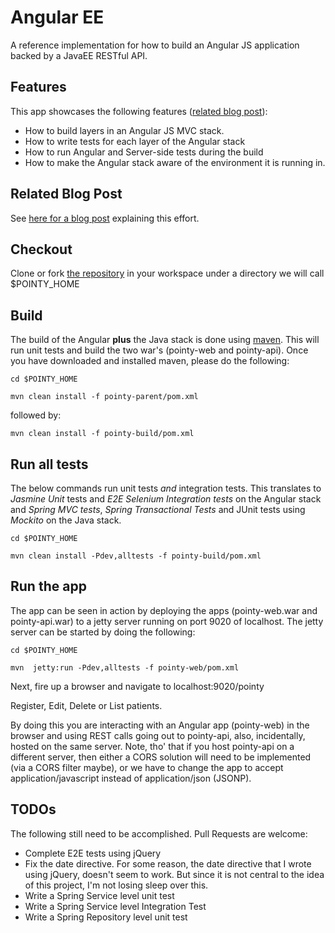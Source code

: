 Angular EE
=============

A reference implementation for how to build an Angular JS application backed by a JavaEE RESTful API.

Features
---

This app showcases the following features ([related blog post](http://nayidisha.com/techblog/angular-js-from-a-different-angle "AngularEE")):

- How to build layers in an Angular JS MVC stack.
- How to write tests for each layer of the Angular stack
- How to run Angular and Server-side tests during the build
- How to make the Angular stack aware of the environment it is running in.

Related Blog Post
----

See [here for a blog post](http://nayidisha.com/techblog/angular-js-from-a-different-angle "AngularEE") explaining this effort.

Checkout
---

Clone or fork [the repository](https://github.com/pankajtandon/PointyPatient "PointyPatient") in your workspace under a directory we will call $POINTY_HOME

Build
----

The build of the Angular __plus__ the Java stack is done using [maven](http://maven.apache.org/). 
This will run unit tests and build the two war's (pointy-web and pointy-api).
Once you have downloaded and installed maven, please do the following:


`cd $POINTY_HOME`

`mvn clean install -f pointy-parent/pom.xml `

followed by:

`mvn clean install -f pointy-build/pom.xml `


Run all tests
---

The below commands run unit tests _and_ integration tests. This translates to *Jasmine Unit* tests and *E2E Selenium Integration tests* on 
the Angular stack and *Spring MVC tests*, *Spring Transactional Tests* and JUnit tests using *Mockito* on the Java stack.

`cd $POINTY_HOME`

`mvn clean install -Pdev,alltests -f pointy-build/pom.xml`

Run the app
---

The app can be seen in action by deploying the apps (pointy-web.war and pointy-api.war) to a jetty server running on port 9020 of localhost.
The jetty server can be started by doing the following:

`cd $POINTY_HOME`

`mvn  jetty:run -Pdev,alltests -f pointy-web/pom.xml`


Next, fire up a browser and navigate to localhost:9020/pointy

Register, Edit, Delete or List patients.

By doing this you are interacting with an Angular app (pointy-web) in the browser and using REST calls going out to pointy-api, 
also, incidentally, hosted on the same server. Note, tho' that if you host pointy-api on a different server, then either a CORS solution
will need to be implemented (via a CORS filter maybe), or we have to change the app to accept application/javascript 
instead of application/json (JSONP).

TODOs
---

The following still need to be accomplished. Pull Requests are welcome:

- Complete E2E tests using jQuery
- Fix the date directive. For some reason, the date directive that I wrote using jQuery, doesn't seem to work. But since it is not central to the idea of this project, I'm not losing sleep over this.
- Write a Spring Service level unit test
- Write a Spring Service level Integration Test
- Write a Spring Repository level unit test


